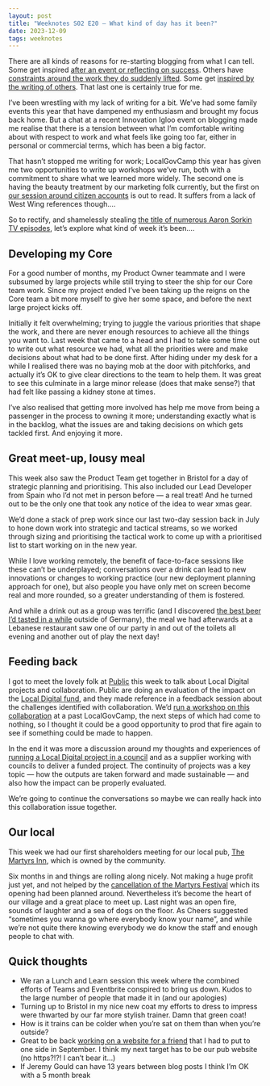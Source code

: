 ```yaml
---
layout: post
title: "Weeknotes S02 E20 — What kind of day has it been?"
date: 2023-12-09
tags: weeknotes
---
```


There are all kinds of reasons for re-starting blogging from what I can tell. Some get inspired [after an event or reflecting on success](https://medium.com/@evanslv1995/securing-engagement-with-no-ring-8e760f72828b). Others have [constraints around the work they do suddenly lifted](https://whitehallwebby.com/2023/11/). Some get [inspired by the writing of others](https://neilojwilliams.net/on-starting-this-24-october-2023/). That last one is certainly true for me.

I’ve been wrestling with my lack of writing for a bit. We’ve had some family events this year that have dampened my enthusiasm and brought my focus back home. But a chat at a recent Innovation Igloo event on blogging made me realise that there is a tension between what I’m comfortable writing about with respect to work and what feels like going too far, either in personal or commercial terms, which has been a big factor.

That hasn’t stopped me writing for work; LocalGovCamp this year has given me two opportunities to write up workshops we’ve run, both with a commitment to share what we learned more widely. The second one is having the beauty treatment by our marketing folk currently, but the first on [our session around citizen accounts](https://blog.placecube.com/blog/building-networked-communities-0-1) is out to read. It suffers from a lack of West Wing references though….

So to rectify, and shamelessly stealing [the title of numerous Aaron Sorkin TV episodes](https://www.vulture.com/2014/12/newsroom-aaron-sorkin-what-kind-of-day-has-it-been-west-wing-sports-night-studio-60.html), let’s explore what kind of week it’s been….

## Developing my Core
For a good number of months, my Product Owner teammate and I were subsumed by large projects while still trying to steer the ship for our Core team work. Since my project ended I’ve been taking up the reigns on the Core team a bit more myself to give her some space, and before the next large project kicks off.

Initially it felt overwhelming; trying to juggle the various priorities that shape the work, and there are never enough resources to achieve all the things you want to. Last week that came to a head and I had to take some time out to write out what resource we had, what all the priorities were and make decisions about what had to be done first. After hiding under my desk for a while I realised there was no baying mob at the door with pitchforks, and actually it’s OK to give clear directions to the team to help them. It was great to see this culminate in a large minor release (does that make sense?) that had felt like passing a kidney stone at times.

I’ve also realised that getting more involved has help me move from being a passenger in the process to owning it more; understanding exactly what is in the backlog, what the issues are and taking decisions on which gets tackled first. And enjoying it more.

## Great meet-up, lousy meal
This week also saw the Product Team get together in Bristol for a day of strategic planning and prioritising. This also included our Lead Developer from Spain who I’d not met in person before — a real treat! And he turned out to be the only one that took any notice of the idea to wear xmas gear.

We’d done a stack of prep work since our last two-day session back in July to hone down work into strategic and tactical streams, so we worked through sizing and prioritising the tactical work to come up with a prioritised list to start working on in the new year.

While I love working remotely, the benefit of face-to-face sessions like these can’t be underplayed; conversations over a drink can lead to new innovations or changes to working practice (our new deployment planning approach for one), but also people you have only met on screen become real and more rounded, so a greater understanding of them is fostered.

And while a drink out as a group was terrific (and I discovered [the best beer I’d tasted in a while](https://lefthandedgiant.com/collections/beer/products/forbidden-script-x-to-ol) outside of Germany), the meal we had afterwards at a Lebanese restaurant saw one of our party in and out of the toilets all evening and another out of play the next day!

## Feeding back
I got to meet the lovely folk at [Public](https://www.public.io/) this week to talk about Local Digital projects and collaboration. Public are doing an evaluation of the impact on the [Local Digital fund](https://www.localdigital.gov.uk/fund/), and they made reference in a feedback session about the challenges identified with collaboration. We’d [run a workshop on this collaboration](https://medium.com/@ox1digital/whats-stopping-us-from-collaborating-256a724ec61e) at a past LocalGovCamp, the next steps of which had come to nothing, so I thought it could be a good opportunity to prod that fire again to see if something could be made to happen.

In the end it was more a discussion around my thoughts and experiences of [running a Local Digital project in a council](https://localdigitalchatbots.github.io/about/) and as a supplier working with councils to deliver a funded project. The continuity of projects was a key topic — how the outputs are taken forward and made sustainable — and also how the impact can be properly evaluated.

We’re going to continue the conversations so maybe we can really hack into this collaboration issue together.

## Our local
This week we had our first shareholders meeting for our local pub, [The Martyrs Inn](http://martyrsinn.com/), which is owned by the community.

Six months in and things are rolling along nicely. Not making a huge profit just yet, and not helped by the [cancellation of the Martyrs Festival](https://www.tuc.org.uk/events/tolpuddle-martyrs-festival-2023-cancelled) which its opening had been planned around. Nevertheless it’s become the heart of our village and a great place to meet up. Last night was an open fire, sounds of laughter and a sea of dogs on the floor. As Cheers suggested “sometimes you wanna go where everybody know your name”, and while we’re not quite there knowing everybody we do know the staff and enough people to chat with.

## Quick thoughts
- We ran a Lunch and Learn session this week where the combined efforts of Teams and Eventbrite conspired to bring us down. Kudos to the large number of people that made it in (and our apologies)
- Turning up to Bristol in my nice new coat my efforts to dress to impress were thwarted by our far more stylish trainer. Damn that green coat!
- How is it trains can be colder when you’re sat on them than when you’re outside?
- Great to be back [working on a website for a friend](https://www.ox1digital.co.uk/projects/sarah-cowley.html) that I had to put to one side in September. I think my next target has to be our pub website (no https?!?! I can’t bear it…)
- If Jeremy Gould can have 13 years between blog posts I think I’m OK with a 5 month break

